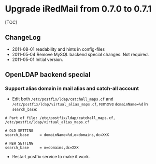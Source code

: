 # Upgrade iRedMail from 0.7.0 to 0.7.1

[TOC]

## ChangeLog

* 2011-08-01 readability and hints in config-files
* 2011-05-04 Remove MySQL backend special changes. Not required.
* 2011-05-01 Initial version.

## OpenLDAP backend special

### Support alias domain in mail alias and catch-all account

* Edit both `/etc/postfix/ldap/catchall_maps.cf` and
  `/etc/postfix/ldap/virtual_alias_maps.cf`, remove `domainName=%d` in
  `search_base`:

```
# Part of file: /etc/postfix/ldap/catchall_maps.cf, /etc/postfix/ldap/virtual_alias_maps.cf

# OLD SETTING
search_base     = domainName=%d,o=domains,dc=XXX

# NEW SETTING
search_base     = o=domains,dc=XXX
```

* Restart postfix service to make it work.
